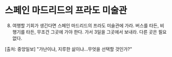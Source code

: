 # 스페인 마드리드의 프라도 미술관


8. 여행할 기회가 생긴다면 스페인 마드리드의 프라도 미술관에 가라. 버스를 타든, 비행기를 타든, 무조건 그곳에 가야 한다. 가서 3일을 그곳에서 보내라. 다른 곳은 필요 없다.  


[출처: 중앙일보] "가난이냐, 지루한 삶이냐...무엇을 선택할 것인가?"